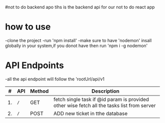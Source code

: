 #not to do backend apo
tihs is the backend api for our not to do react app

# how to use

-clone the project
-run 'npm install'
-make sure to have 'nodemon'
insall globally in your system,if you donot have then run 'npm i -g nodemon'

# API Endpoints

-all the api endpoint will follow the 'rootUrl/api/v1

| #   | API | Method | Description                                                                                |
| --- | --- | ------ | ------------------------------------------------------------------------------------------ |
| 1.  | `/` | GET    | fetch single task if @id param is provided other wise fetch all the tasks list from server |
| 2.  | `/` | POST   | ADD new ticket in tthe database                                                            |
